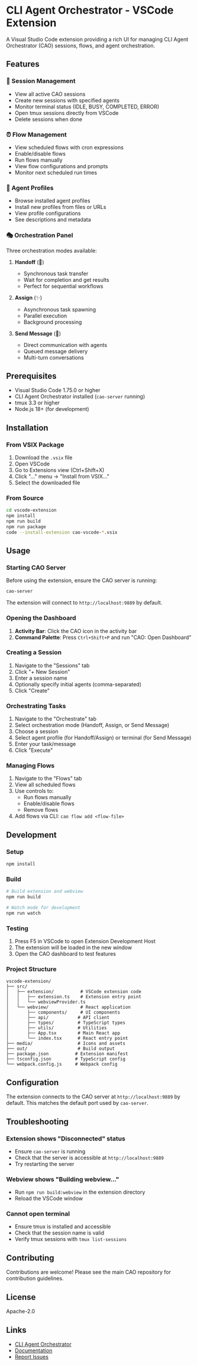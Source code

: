 # CLI Agent Orchestrator - VSCode Extension

A Visual Studio Code extension providing a rich UI for managing CLI Agent Orchestrator (CAO) sessions, flows, and agent orchestration.

## Features

### 🎯 Session Management
- View all active CAO sessions
- Create new sessions with specified agents
- Monitor terminal status (IDLE, BUSY, COMPLETED, ERROR)
- Open tmux sessions directly from VSCode
- Delete sessions when done

### ⏰ Flow Management
- View scheduled flows with cron expressions
- Enable/disable flows
- Run flows manually
- View flow configurations and prompts
- Monitor next scheduled run times

### 👥 Agent Profiles
- Browse installed agent profiles
- Install new profiles from files or URLs
- View profile configurations
- See descriptions and metadata

### 🎭 Orchestration Panel
Three orchestration modes available:

1. **Handoff** (🔄)
   - Synchronous task transfer
   - Wait for completion and get results
   - Perfect for sequential workflows

2. **Assign** (✨)
   - Asynchronous task spawning
   - Parallel execution
   - Background processing

3. **Send Message** (💬)
   - Direct communication with agents
   - Queued message delivery
   - Multi-turn conversations

## Prerequisites

- Visual Studio Code 1.75.0 or higher
- CLI Agent Orchestrator installed (`cao-server` running)
- tmux 3.3 or higher
- Node.js 18+ (for development)

## Installation

### From VSIX Package
1. Download the `.vsix` file
2. Open VSCode
3. Go to Extensions view (Ctrl+Shift+X)
4. Click "..." menu → "Install from VSIX..."
5. Select the downloaded file

### From Source
```bash
cd vscode-extension
npm install
npm run build
npm run package
code --install-extension cao-vscode-*.vsix
```

## Usage

### Starting CAO Server
Before using the extension, ensure the CAO server is running:

```bash
cao-server
```

The extension will connect to `http://localhost:9889` by default.

### Opening the Dashboard

1. **Activity Bar**: Click the CAO icon in the activity bar
2. **Command Palette**: Press `Ctrl+Shift+P` and run "CAO: Open Dashboard"

### Creating a Session

1. Navigate to the "Sessions" tab
2. Click "+ New Session"
3. Enter a session name
4. Optionally specify initial agents (comma-separated)
5. Click "Create"

### Orchestrating Tasks

1. Navigate to the "Orchestrate" tab
2. Select orchestration mode (Handoff, Assign, or Send Message)
3. Choose a session
4. Select agent profile (for Handoff/Assign) or terminal (for Send Message)
5. Enter your task/message
6. Click "Execute"

### Managing Flows

1. Navigate to the "Flows" tab
2. View all scheduled flows
3. Use controls to:
   - Run flows manually
   - Enable/disable flows
   - Remove flows
4. Add flows via CLI: `cao flow add <flow-file>`

## Development

### Setup
```bash
npm install
```

### Build
```bash
# Build extension and webview
npm run build

# Watch mode for development
npm run watch
```

### Testing
1. Press F5 in VSCode to open Extension Development Host
2. The extension will be loaded in the new window
3. Open the CAO dashboard to test features

### Project Structure
```
vscode-extension/
├── src/
│   ├── extension/          # VSCode extension code
│   │   ├── extension.ts    # Extension entry point
│   │   └── webviewProvider.ts
│   └── webview/            # React application
│       ├── components/     # UI components
│       ├── api/           # API client
│       ├── types/         # TypeScript types
│       ├── utils/         # Utilities
│       ├── App.tsx        # Main React app
│       └── index.tsx      # React entry point
├── media/                 # Icons and assets
├── out/                   # Build output
├── package.json          # Extension manifest
├── tsconfig.json         # TypeScript config
└── webpack.config.js     # Webpack config
```

## Configuration

The extension connects to the CAO server at `http://localhost:9889` by default. This matches the default port used by `cao-server`.

## Troubleshooting

### Extension shows "Disconnected" status
- Ensure `cao-server` is running
- Check that the server is accessible at `http://localhost:9889`
- Try restarting the server

### Webview shows "Building webview..."
- Run `npm run build:webview` in the extension directory
- Reload the VSCode window

### Cannot open terminal
- Ensure tmux is installed and accessible
- Check that the session name is valid
- Verify tmux sessions with `tmux list-sessions`

## Contributing

Contributions are welcome! Please see the main CAO repository for contribution guidelines.

## License

Apache-2.0

## Links

- [CLI Agent Orchestrator](https://github.com/awslabs/cli-agent-orchestrator)
- [Documentation](https://github.com/awslabs/cli-agent-orchestrator/tree/main/docs)
- [Report Issues](https://github.com/awslabs/cli-agent-orchestrator/issues)
